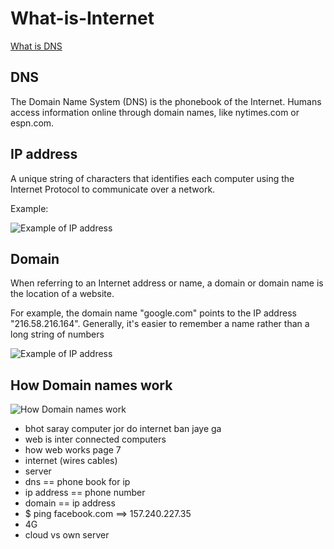 # What-is-Internet

[What is DNS](https://www.cloudflare.com/learning/dns/what-is-dns/)

## DNS

The Domain Name System (DNS) is the phonebook of the Internet. Humans access information online through domain names, like nytimes.com or espn.com.

## IP address

A unique string of characters that identifies each computer using the Internet Protocol to communicate over a network.

Example:

![Example of IP address](./students/imgs/ip.png)

## Domain

When referring to an Internet address or name, a domain or domain name is the location of a website.

For example, the domain name "google.com" points to the IP address "216.58.216.164". Generally, it's easier to remember a name rather than a long string of numbers

![Example of IP address](./students/imgs/web-address.webp)

## How Domain names work

![How Domain names work](./students/imgs/how-domain-names-work.webp)

- bhot saray computer jor do internet ban jaye ga
- web is inter connected computers
- how web works page 7
- internet (wires cables)
- server
- dns == phone book for ip
- ip address == phone number
- domain == ip address
- $ ping facebook.com ==> 157.240.227.35
- 4G
- cloud vs own server
